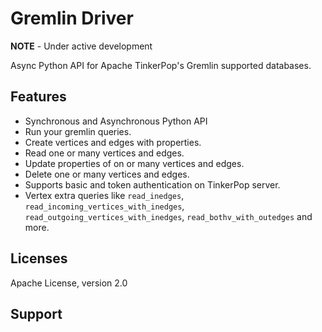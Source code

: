 # Gremlin Driver

**NOTE** - Under active development

Async Python API for Apache TinkerPop's Gremlin supported databases.

 

## Features

- Synchronous and Asynchronous Python API
- Run your gremlin queries.
- Create vertices and edges with properties.
- Read one or many vertices and edges.
- Update properties of on or many vertices and edges.
- Delete one or many vertices and edges.
- Supports basic and token authentication on TinkerPop server.
- Vertex extra queries like `read_inedges`, `read_incoming_vertices_with_inedges`,
  `read_outgoing_vertices_with_inedges`, `read_bothv_with_outedges`  and more.

## Licenses

Apache License, version 2.0 

## Support 

